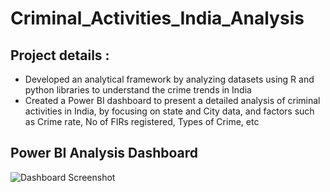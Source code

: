 # Criminal_Activities_India_Analysis

## Project details :
* Developed an analytical framework by analyzing datasets using R and python libraries to understand the crime trends in India
* Created a Power BI dashboard to present a detailed analysis of criminal activities in India, by focusing on state and City data, and factors such as Crime rate, No of FIRs registered, Types of Crime, etc
## Power BI Analysis Dashboard
![Dashboard Screenshot](https://github.com/ShrutiMishra-2002/Criminal_Activities_India_Analysis/blob/main/Screenshot%20(39).png)

